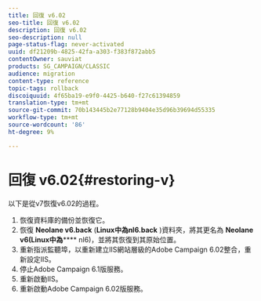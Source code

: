 ```yaml
---
title: 回復 v6.02
seo-title: 回復 v6.02
description: 回復 v6.02
seo-description: null
page-status-flag: never-activated
uuid: df21209b-4825-42fa-a303-f383f872abb5
contentOwner: sauviat
products: SG_CAMPAIGN/CLASSIC
audience: migration
content-type: reference
topic-tags: rollback
discoiquuid: 4f65ba19-e9f0-4425-b640-f27c61394859
translation-type: tm+mt
source-git-commit: 70b143445b2e77128b9404e35d96b39694d55335
workflow-type: tm+mt
source-wordcount: '86'
ht-degree: 9%

---
```



# 回復 v6.02{#restoring-v}

以下是從v7恢復v6.02的過程。

1. 恢復資料庫的備份並恢復它。
1. 恢復 **Neolane v6.back** (**Linux中為nl6.back** )資料夾，將其更名為 **Neolane v6(Linux中為****** nl6)，並將其恢復到其原始位置。
1. 重新指派監聽埠，以重新建立IIS網站層級的Adobe Campaign 6.02整合，重新設定IIS。
1. 停止Adobe Campaign 6.1版服務。
1. 重新啟動IIS。
1. 重新啟動Adobe Campaign 6.02版服務。

